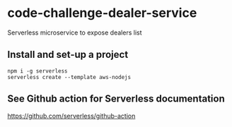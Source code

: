 # code-challenge-dealer-service
Serverless microservice to expose dealers list

## Install and set-up a project

    npm i -g serverless
    serverless create --template aws-nodejs

## See Github action for Serverless documentation
https://github.com/serverless/github-action
